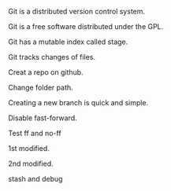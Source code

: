 Git is a distributed version control system.

Git is a free software distributed under the GPL.

Git has a mutable index called stage.

Git tracks changes of files.

Creat a repo on github.

Change folder path.

Creating a new branch is quick and simple.

Disable fast-forward.

Test ff and no-ff

1st modified.

2nd modified.

stash and debug
